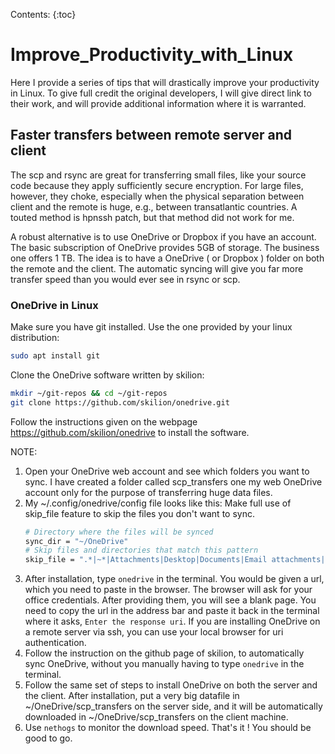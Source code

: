 Contents:
{:toc}
# Improve_Productivity_with_Linux
Here I provide a series of tips that will drastically improve your productivity
in Linux. To give full credit the original developers, I will give direct link 
to their work, and will provide additional information where it is warranted.

## Faster transfers between remote server and client
The scp and rsync are great for transferring small files, like your source code
because they apply sufficiently secure encryption. For large files, however, they 
choke, especially when the physical separation between client and the remote is 
huge, e.g., between transatlantic countries. A touted method is hpnssh patch, but 
that method did not work for me. 

A robust alternative is to use OneDrive or Dropbox if you have an account. The 
basic subscription of OneDrive provides 5GB of storage. The business one offers
1 TB. The idea is to have a OneDrive ( or Dropbox ) folder on both the remote 
and the client. The automatic syncing will give you far more transfer speed than
you would ever see in rsync or scp. 

### OneDrive in Linux
Make sure you have git installed. Use the one provided by your linux distribution:
```sh
sudo apt install git
```

Clone the OneDrive software written by skilion:
```sh
mkdir ~/git-repos && cd ~/git-repos
git clone https://github.com/skilion/onedrive.git
```

Follow the instructions given on the webpage https://github.com/skilion/onedrive
to install the software. 

NOTE:
1. Open your OneDrive web account and see which folders you want to sync. I have
created a folder called scp_transfers one my web OneDrive account only for the 
purpose of transferring huge data files. 
2. My ~/.config/onedrive/config file looks like this: Make full use of skip_file
feature to skip the files you don't want to sync.
	```sh
	# Directory where the files will be synced
	sync_dir = "~/OneDrive"
	# Skip files and directories that match this pattern
	skip_file = ".*|~*|Attachments|Desktop|Documents|Email attachments|IEEE_manuscript|Notebooks|Pictures"
	```
3. After installation, type `onedrive` in the terminal. You would be given a url, 
which you need to paste in the browser. The browser will ask for your office credentials.
After providing them, you will see a blank page. You need to copy the url in the 
address bar and paste it back in the terminal where it asks, `Enter the response uri`.
If you are installing OneDrive on a remote server via ssh, you can use your local browser
for uri authentication.
4. Follow the instruction on the github page of skilion, to automatically sync 
OneDrive, without you manually having to type `onedrive` in the terminal. 
5. Follow the same set of steps to install OneDrive on both the server and the 
client. After installation, put a very big datafile in ~/OneDrive/scp_transfers
on the server side, and it will be automatically downloaded in ~/OneDrive/scp_transfers
on the client machine. 
6. Use `nethogs` to monitor the download speed. 
That's it ! You should be good to go. 



